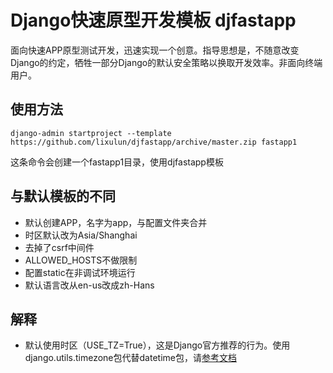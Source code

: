 # Django快速原型开发模板 djfastapp

面向快速APP原型测试开发，迅速实现一个创意。指导思想是，不随意改变Django的约定，牺牲一部分Django的默认安全策略以换取开发效率。非面向终端用户。

## 使用方法

```
django-admin startproject --template https://github.com/lixulun/djfastapp/archive/master.zip fastapp1
```
这条命令会创建一个fastapp1目录，使用djfastapp模板

## 与默认模板的不同
* 默认创建APP，名字为app，与配置文件夹合并
* 时区默认改为Asia/Shanghai
* 去掉了csrf中间件
* ALLOWED_HOSTS不做限制
* 配置static在非调试环境运行
* 默认语言改从en-us改成zh-Hans

## 解释

* 默认使用时区（USE_TZ=True），这是Django官方推荐的行为。使用django.utils.timezone包代替datetime包，请[参考文档](https://docs.djangoproject.com/en/2.2/topics/i18n/timezones/)
